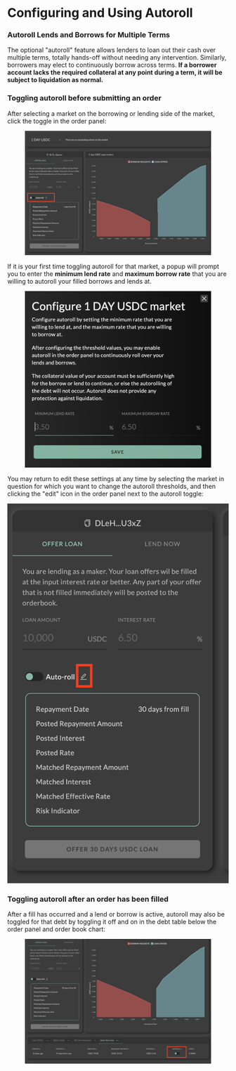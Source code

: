# Configuring and Using Autoroll

### Autoroll Lends and Borrows for Multiple Terms&#x20;

The optional "autoroll" feature allows lenders to loan out their cash over multiple terms, totally hands-off without needing any intervention. Similarly, borrowers may elect to continuously borrow across terms. **If a borrower account lacks the required collateral at any point during a term, it will be subject to liquidation as normal.**



### Toggling autoroll before submitting an order

After selecting a market on the borrowing or lending side of the market, click the toggle in the order panel:

<figure><img src="../../.gitbook/assets/image (4).png" alt=""><figcaption></figcaption></figure>

If it is your first time toggling autoroll for that market, a popup will prompt you to enter the **minimum lend rate** and **maximum borrow rate** that you are willing to autoroll your filled borrows and lends at.

<figure><img src="../../.gitbook/assets/image (6).png" alt=""><figcaption></figcaption></figure>

You may return to edit these settings at any time by selecting the market in question for which you want to change the autoroll thresholds, and then clicking the "edit" icon in the order panel next to the autoroll toggle:

<img src="../../.gitbook/assets/image (1).png" alt="" data-size="original">

### Toggling autoroll after an order has been filled

After a fill has occurred and a lend or borrow is active, autoroll may also be toggled for that debt by toggling it off and on in the debt table below the order panel and order book chart:

<figure><img src="../../.gitbook/assets/image.png" alt=""><figcaption></figcaption></figure>
